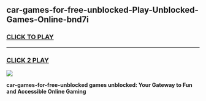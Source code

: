 
## car-games-for-free-unblocked-Play-Unblocked-Games-Online-bnd7i
<h3>
<a href="https://premium76.site?title=car-games-for-free-unblocked&ref=25A">CLICK TO PLAY</a></h3>
<hr>

<h3>
<a href="https://premium76.site?title=car-games-for-free-unblocked&ref=25A">CLICK 2 PLAY</a>
  
</h3>

<a href="https://premium76.site?title=car-games-for-free-unblocked&ref=25A"><img src="https://clearcache.store/games.png"></a>


**car-games-for-free-unblocked games unblocked: Your Gateway to Fun and Accessible Online Gaming**
